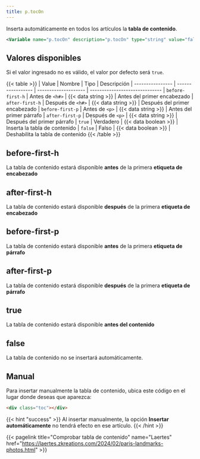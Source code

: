 ```yaml
---
title: p.tocOn
---
```


Inserta automáticamente en todos los artículos la **tabla de contenido**.

```xml
<Variable name="p.tocOn" description="p.tocOn" type="string" value="false"/>
```


## Valores disponibles

Si el valor ingresado no es válido, el valor por defecto será `true`.

{{< table >}}
| Value            | Nombre            | Tipo                 | Descripción
| ---------------- | ----------------- | -------------------- | ------------------------------
| `before-first-h` | Antes de `<h#>`   | {{< data string >}}  | Antes del primer encabezado
| `after-first-h`  | Después de `<h#>` | {{< data string >}}  | Después del primer encabezado
| `before-first-p` | Antes de `<p>`    | {{< data string >}}  | Antes del primer párrafo
| `after-first-p`  | Después de `<p>`  | {{< data string >}}  | Después del primer párrafo
| `true`           | Verdadero         | {{< data boolean >}} | Inserta la tabla de contenido
| `false`          | Falso             | {{< data boolean >}} | Deshabilita la tabla de contenido
{{< /table >}}

## before-first-h

La tabla de contenido estará disponible **antes** de la primera **etiqueta de encabezado**


## after-first-h

La tabla de contenido estará disponible **después** de la primera **etiqueta de encabezado**


## before-first-p

La tabla de contenido estará disponible **antes** de la primera **etiqueta de párrafo**


## after-first-p

La tabla de contenido estará disponible **después** de la primera **etiqueta de párrafo**


## true

La tabla de contenido estará disponible **antes del contenido**


## false

La tabla de contenido no se insertará automáticamente.


## Manual

Para insertar manualmente la tabla de contenido, ubica este código en el lugar donde deseas que aparezca:

```html
<div class="toc"></div>
```

{{< hint "success" >}}
Al insertar manualmente, la opción **Insertar automáticamente** no tendrá efecto en ese artículo.
{{< /hint >}}

{{< pagelink title="Comprobar tabla de contenido" name="Laertes" href="https://laertes.zkreations.com/2024/02/paris-landmarks-photos.html" >}}

